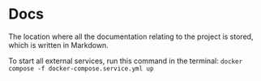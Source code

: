 # Docs

The location where all the documentation relating to the project is stored, which is written in Markdown.

To start all external services, run this command in the terminal: `docker compose -f docker-compose.service.yml up`